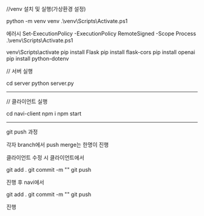 //venv 설치 및 실행(가상환경 설정)

python -m venv venv
.\venv\Scripts\Activate.ps1

에러시
Set-ExecutionPolicy -ExecutionPolicy RemoteSigned -Scope Process
.\venv\Scripts\Activate.ps1

venv\Scripts\activate
pip install Flask
pip install flask-cors
pip install openai
pip install python-dotenv

// 서버 실행

cd server
python server.py

---

// 클라이언트 실행

cd navi-client
npm i
npm start

---

git push 과정

각자 branch에서 push
merge는 한명이 진행

클라이언트 수정 시
클라이언트에서

git add .
git commit -m ""
git push

진행 후
navi에서

git add .
git commit -m ""
git push

진행
